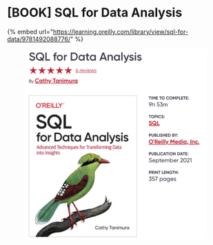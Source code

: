 # \[BOOK] SQL for Data Analysis

{% embed url="https://learning.oreilly.com/library/view/sql-for-data/9781492088776/" %}

<figure><img src="../../../.gitbook/assets/image (42).png" alt=""><figcaption></figcaption></figure>

